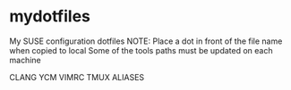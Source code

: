 # mydotfiles
My SUSE configuration dotfiles
NOTE: Place a dot in front of the file name when copied to local
      Some of the tools paths must be updated on each machine

CLANG
YCM
VIMRC
TMUX
ALIASES
